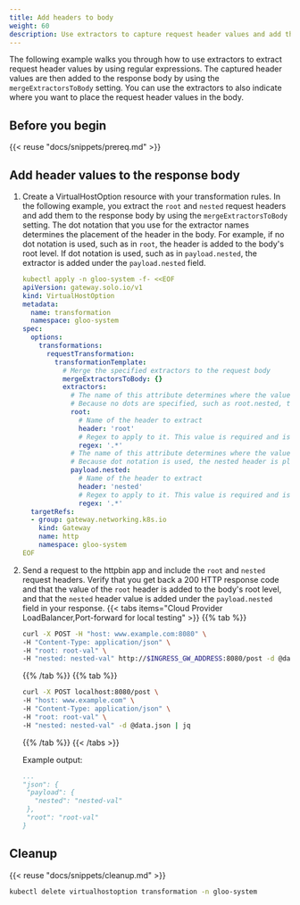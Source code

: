 ```yaml
---
title: Add headers to body
weight: 60
description: Use extractors to capture request header values and add those values to the body. 
---
```


The following example walks you through how to use extractors to extract request header values by using regular expressions. The captured header values are then added to the response body by using the `mergeExtractorsToBody` setting. You can use the extractors to also indicate where you want to place the request header values in the body. 

## Before you begin

{{< reuse "docs/snippets/prereq.md" >}}

## Add header values to the response body
   
1. Create a VirtualHostOption resource with your transformation rules. In the following example, you extract the `root` and `nested` request headers and add them to the response body by using the `mergeExtractorsToBody` setting. The dot notation that you use for the extractor names determines the placement of the header in the body. For example, if no dot notation is used, such as in `root`, the header is added to the body's root level. If dot notation is used, such as in `payload.nested`, the extractor is added under the `payload.nested` field. 
   ```yaml
   kubectl apply -n gloo-system -f- <<EOF
   apiVersion: gateway.solo.io/v1
   kind: VirtualHostOption
   metadata:
     name: transformation
     namespace: gloo-system
   spec:
     options:
       transformations:
         requestTransformation:
           transformationTemplate:
             # Merge the specified extractors to the request body
             mergeExtractorsToBody: {}
             extractors:
               # The name of this attribute determines where the value will be nested in the body. 
               # Because no dots are specified, such as root.nested, the root header value is added to the body's root level. 
               root:
                 # Name of the header to extract
                 header: 'root'
                 # Regex to apply to it. This value is required and is configured to capture the entire header. 
                 regex: '.*'
               # The name of this attribute determines where the value will be nested in the body. 
               # Because dot notation is used, the nested header is placed under the placeholder.nested field in the body. 
               payload.nested:
                 # Name of the header to extract
                 header: 'nested'
                 # Regex to apply to it. This value is required and is configured to capture the entire header.
                 regex: '.*'
     targetRefs:
     - group: gateway.networking.k8s.io
       kind: Gateway
       name: http
       namespace: gloo-system
   EOF
   ```

2. Send a request to the httpbin app and include the `root` and `nested` request headers. Verify that you get back a 200 HTTP response code and that the value of the `root` header is added to the body's root level, and that the `nested` header value is added under the `payload.nested` field in your response. 
   {{< tabs items="Cloud Provider LoadBalancer,Port-forward for local testing" >}}
   {{% tab %}}
   ```sh
   curl -X POST -H "host: www.example.com:8080" \
   -H "Content-Type: application/json" \
   -H "root: root-val" \
   -H "nested: nested-val" http://$INGRESS_GW_ADDRESS:8080/post -d @data.json | jq
   ```
   {{% /tab %}}
   {{% tab %}}
   ```sh
   curl -X POST localhost:8080/post \
   -H "host: www.example.com" \
   -H "Content-Type: application/json" \
   -H "root: root-val" \
   -H "nested: nested-val" -d @data.json | jq
   ```
   {{% /tab %}}
   {{< /tabs >}}
   
   Example output: 
   ```yaml {linenos=table,hl_lines=[3,4,6],linenostart=1}
   ...
   "json": {
    "payload": {
      "nested": "nested-val"
    },
    "root": "root-val"
   }
   ```
   
## Cleanup

{{< reuse "docs/snippets/cleanup.md" >}}

```sh
kubectl delete virtualhostoption transformation -n gloo-system
```
   
